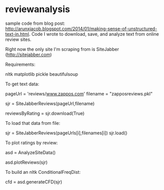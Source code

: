 reviewanalysis
==============

sample code from blog post: http://arunxjacob.blogspot.com/2014/01/making-sense-of-unstructured-text-in.html.
Code I wrote to download, save, and analyze text from online review sites.

Right now the only site I'm scraping from is SiteJabber (http://sitejabber.com)

Requirements: 

nltk
matplotlib
pickle
beautifulsoup


To get text data: 

  pageUrl = 'reviews/www.zappos.com'
  filename = "zapposreviews.pkl"
    
  sjr = SiteJabberReviews(pageUrl,filename)
    
  reviewsByRating = sjr.download(True)

To load that data from file: 

  sjr = SiteJabberReviews(pageUrls[i],filenames[i])
  sjr.load()
  
To plot ratings by review:

  asd = AnalyzeSiteData()
        
  asd.plotReviews(sjr)

To build an nltk ConditionalFreqDist:

  cfd = asd.generateCFD(sjr)
  
  
